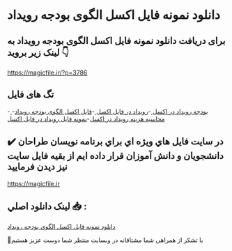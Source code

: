 # دانلود نمونه فایل اکسل الگوی بودجه رویداد

## برای دریافت دانلود نمونه فایل اکسل الگوی بودجه رویداد به لینک زیر بروید 👇

https://magicfile.ir/?p=3786

## تگ های فایل

-[ بودجه رویداد در اکسل ](https://magicfile.ir/product/%d9%86%d9%85%d9%88%d9%86%d9%87-%d9%81%d8%a7%db%8c%d9%84-%d8%a7%da%a9%d8%b3%d9%84%d8%a7%d9%84%da%af%d9%88%db%8c-%d8%a8%d9%88%d8%af%d8%ac%d9%87-%d8%b1%d9%88%db%8c%d8%af%d8%a7%d8%af/)-[رویداد در فایل اکسل ](https://magicfile.ir/product/%d9%86%d9%85%d9%88%d9%86%d9%87-%d9%81%d8%a7%db%8c%d9%84-%d8%a7%da%a9%d8%b3%d9%84%d8%a7%d9%84%da%af%d9%88%db%8c-%d8%a8%d9%88%d8%af%d8%ac%d9%87-%d8%b1%d9%88%db%8c%d8%af%d8%a7%d8%af/)-[فایل اکسل الگوی بودجه رویداد](https://magicfile.ir/product/%d9%86%d9%85%d9%88%d9%86%d9%87-%d9%81%d8%a7%db%8c%d9%84-%d8%a7%da%a9%d8%b3%d9%84%d8%a7%d9%84%da%af%d9%88%db%8c-%d8%a8%d9%88%d8%af%d8%ac%d9%87-%d8%b1%d9%88%db%8c%d8%af%d8%a7%d8%af/)-[محاسبه هزینه رویداد در اکسل](https://magicfile.ir/product/%d9%86%d9%85%d9%88%d9%86%d9%87-%d9%81%d8%a7%db%8c%d9%84-%d8%a7%da%a9%d8%b3%d9%84%d8%a7%d9%84%da%af%d9%88%db%8c-%d8%a8%d9%88%d8%af%d8%ac%d9%87-%d8%b1%d9%88%db%8c%d8%af%d8%a7%d8%af/)-[نمونه فایل رویداد در فایل اکسل](https://magicfile.ir/product/%d9%86%d9%85%d9%88%d9%86%d9%87-%d9%81%d8%a7%db%8c%d9%84-%d8%a7%da%a9%d8%b3%d9%84%d8%a7%d9%84%da%af%d9%88%db%8c-%d8%a8%d9%88%d8%af%d8%ac%d9%87-%d8%b1%d9%88%db%8c%d8%af%d8%a7%d8%af/)

## ✔️ در سايت فايل هاي ويژه اي براي برنامه نويسان طراحان دانشجويان و دانش آموزان قرار داده ايم از بقيه فايل سايت نيز ديدن فرماييد

https://magicfile.ir


## لينک دانلود اصلي 📥 :

[دانلود نمونه فایل اکسل الگوی بودجه رویداد](https://magicfile.ir/product/%d9%86%d9%85%d9%88%d9%86%d9%87-%d9%81%d8%a7%db%8c%d9%84-%d8%a7%da%a9%d8%b3%d9%84%d8%a7%d9%84%da%af%d9%88%db%8c-%d8%a8%d9%88%d8%af%d8%ac%d9%87-%d8%b1%d9%88%db%8c%d8%af%d8%a7%d8%af/) 


🙏با تشکر از همراهي شما مشتاقانه در وبسایت منتظر شما دوست عزیز هستیم

